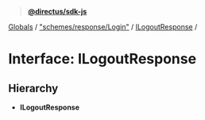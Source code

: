 > **[@directus/sdk-js](../README.md)**

[Globals](../README.md) / ["schemes/response/Login"](../modules/_schemes_response_login_.md) / [ILogoutResponse](_schemes_response_login_.ilogoutresponse.md) /

# Interface: ILogoutResponse

## Hierarchy

* **ILogoutResponse**